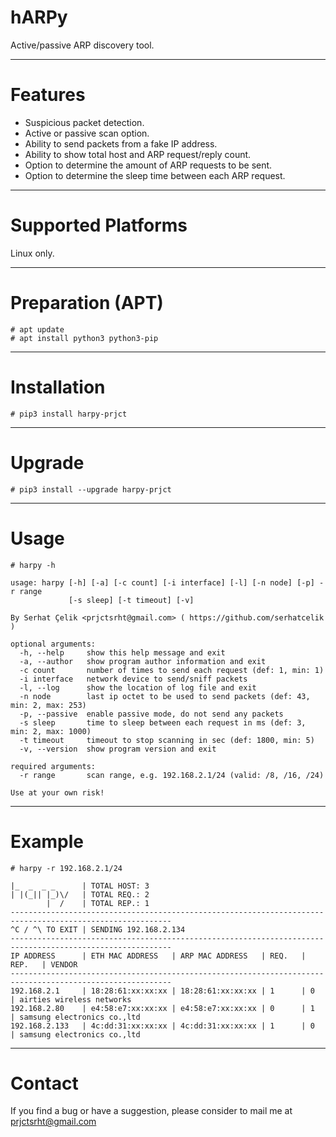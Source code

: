 # hARPy

Active/passive ARP discovery tool.

---

# Features

- Suspicious packet detection.
- Active or passive scan option.
- Ability to send packets from a fake IP address.
- Ability to show total host and ARP request/reply count.
- Option to determine the amount of ARP requests to be sent.
- Option to determine the sleep time between each ARP request.

---

# Supported Platforms

Linux only.

---

# Preparation (APT)

```shell script
# apt update
# apt install python3 python3-pip
```

---

# Installation

```shell script
# pip3 install harpy-prjct
```

---

# Upgrade

```shell script
# pip3 install --upgrade harpy-prjct
```

---

# Usage

```shell script
# harpy -h
```
```
usage: harpy [-h] [-a] [-c count] [-i interface] [-l] [-n node] [-p] -r range
             [-s sleep] [-t timeout] [-v]

By Serhat Çelik <prjctsrht@gmail.com> ( https://github.com/serhatcelik )

optional arguments:
  -h, --help     show this help message and exit
  -a, --author   show program author information and exit
  -c count       number of times to send each request (def: 1, min: 1)
  -i interface   network device to send/sniff packets
  -l, --log      show the location of log file and exit
  -n node        last ip octet to be used to send packets (def: 43, min: 2, max: 253)
  -p, --passive  enable passive mode, do not send any packets
  -s sleep       time to sleep between each request in ms (def: 3, min: 2, max: 1000)
  -t timeout     timeout to stop scanning in sec (def: 1800, min: 5)
  -v, --version  show program version and exit

required arguments:
  -r range       scan range, e.g. 192.168.2.1/24 (valid: /8, /16, /24)

Use at your own risk!
```

---

# Example

```shell script
# harpy -r 192.168.2.1/24
```
```
|_  _  _ _      | TOTAL HOST: 3
| |(_|| |_)\/   | TOTAL REQ.: 2
        |  /    | TOTAL REP.: 1
----------------------------------------------------------------------------------------------------------
^C / ^\ TO EXIT | SENDING 192.168.2.134
----------------------------------------------------------------------------------------------------------
IP ADDRESS      | ETH MAC ADDRESS   | ARP MAC ADDRESS   | REQ.   | REP.   | VENDOR
----------------------------------------------------------------------------------------------------------
192.168.2.1     | 18:28:61:xx:xx:xx | 18:28:61:xx:xx:xx | 1      | 0      | airties wireless networks
192.168.2.80    | e4:58:e7:xx:xx:xx | e4:58:e7:xx:xx:xx | 0      | 1      | samsung electronics co.,ltd
192.168.2.133   | 4c:dd:31:xx:xx:xx | 4c:dd:31:xx:xx:xx | 1      | 0      | samsung electronics co.,ltd
```

---

# Contact

If you find a bug or have a suggestion, please consider to mail me at <prjctsrht@gmail.com>
